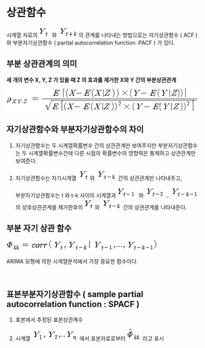 # 상관함수

시계열 자료의![img](md-images/PIC1F9.GIF)와 ![img](md-images/PIC1FA.GIF)의 관계를 나타내는 방법으로는 자기상관함수 ( ACF ) 와 부분자기상관함수 ( partial autocorrelation function :PACF ) 가 있다.



## 부분 상관관계의 의미

 **세 개의 변수 X, Y, Z 가 있을 때 Z 의 효과를 제거한 X와 Y 간의 부분상관관계**

**![img](md-images/PIC1FB.GIF)** 



## 자기상관함수와 부분자기상관함수의 차이

1. 자기상관함수는 두 시계열확률변수 간의 상관관계만 보여주지만 부분자기상관함수는 두 시계열확률변수간에 다른 시점의 확률변수의 영향력은 통제하고 상관관계만 보여준다.

2. 자기상관함수는 자기시계열 ![img](md-images/PIC1FC.GIF)와 ![img](md-images/PIC1FD.GIF) 간의 상관관계만 나타내주고,

   부분자기상관함수는 t 와 t-k 사이의 시계열과![img](md-images/PIC1FE.GIF)와 ![img](md-images/PIC1FF.GIF).. ![img](md-images/PIC200.GIF) 의 상호상관관계를 제거한후의![img](md-images/PIC201.GIF)와 ![img](md-images/PIC202.GIF) 간의 상관관계를 나타내준다.

 

## 부분 자기 상관 함수

 **![img](md-images/PIC203.GIF)**

﻿﻿﻿﻿﻿ARIMA 모형에 의한 시계열분석에서 가장 중요한 함수이다.

 ﻿﻿﻿﻿﻿

## 표본부분자기상관함수 ( sample partial autocorrelation function : SPACF )

1. 표본에서 추정된 표본상관계수

2. 시계열 ![img](md-images/PIC204.GIF)에서 표본자료로부터 ![img](md-images/PIC205.GIF) 라고 표시